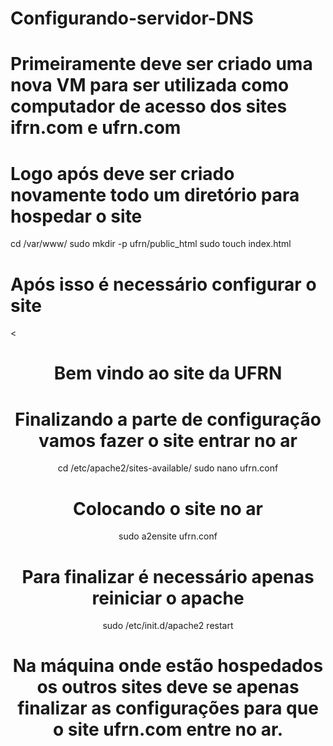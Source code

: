 # Configurando-servidor-DNS

# Primeiramente deve ser criado uma nova VM para ser utilizada como computador de acesso dos sites ifrn.com e ufrn.com
# Logo após deve ser criado novamente todo um diretório para hospedar o site
cd /var/www/
sudo mkdir -p ufrn/public_html
sudo touch index.html
# Após isso é necessário configurar o site
<html><
<head><title>Olá seja bem vindo a UFRN</title>
</head>
<body>
<center>
<h1>Bem vindo ao site da UFRN</h1>
</body>
</html>

# Finalizando a parte de configuração vamos fazer o site entrar no ar
cd /etc/apache2/sites-available/
sudo nano ufrn.conf

# Colocando o site no ar
sudo a2ensite ufrn.conf

# Para finalizar é necessário apenas reiniciar o apache
sudo /etc/init.d/apache2 restart 

# Na máquina onde estão hospedados os outros sites deve se apenas finalizar as configurações para que o site ufrn.com entre no ar.
